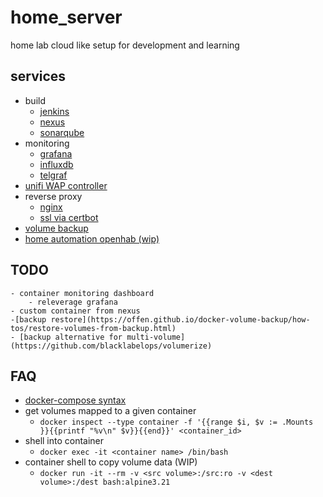 # home_server
home lab cloud like setup for development and learning 

## services
- build
    - [jenkins](https://www.jenkins.io/)
    - [nexus](https://www.sonatype.com/products/nexus-repository)
    - [sonarqube](https://www.sonarqube.org/)
- monitoring
    - [grafana](https://grafana.com/)
    - [influxdb](https://www.influxdata.com/)
    - [telgraf](https://www.influxdata.com/time-series-platform/telegraf/)
- [unifi WAP controller](https://community.ui.com/releases/UniFi-Network-Application-8-6-9/e4bd3f71-a2c4-4c98-b12a-a8b0b1c2178e)
- reverse proxy
    - [nginx](https://nginx.org/en/)
    - [ssl via certbot](https://certbot-dns-cloudflare.readthedocs.io/en/stable/)
- [volume backup](https://github.com/offen/docker-volume-backup/)
- [home automation openhab (wip)](https://www.openhab.org/)

## TODO
    - container monitoring dashboard
        - releverage grafana
    - custom container from nexus    
    -[backup restore](https://offen.github.io/docker-volume-backup/how-tos/restore-volumes-from-backup.html)
    - [backup alternative for multi-volume](https://github.com/blacklabelops/volumerize)

## FAQ 
- [docker-compose syntax](https://docs.docker.com/compose/compose-file/#compose-file-structure-and-examples)
- get volumes mapped to a given container
    - ```docker inspect --type container -f '{{range $i, $v := .Mounts }}{{printf "%v\n" $v}}{{end}}' <container_id>```
- shell into container
    - ```docker exec -it <container name> /bin/bash```
- container shell to copy volume data (WIP)
    - ```docker run -it --rm -v <src volume>:/src:ro -v <dest volume>:/dest bash:alpine3.21```    
